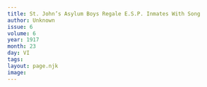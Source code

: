 ```yaml
---
title: St. John’s Asylum Boys Regale E.S.P. Inmates With Song
author: Unknown
issue: 6
volume: 6
year: 1917
month: 23
day: VI
tags:
layout: page.njk
image:
---
```


